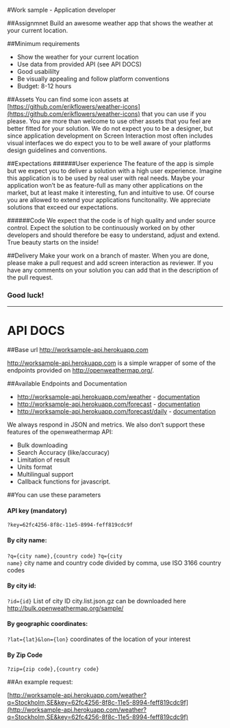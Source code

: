 #Work sample - Application developer


##Assignmnet
Build an awesome weather app that shows the weather at your current  location. 

##Minimum requirements
- Show the weather for your current location
- Use data from provided API (see API DOCS)
- Good usabililty
- Be visually appealing and follow platform conventions
- Budget: 8-12 hours

##Assets
You can find some icon assets at [https://github.com/erikflowers/weather-icons](https://github.com/erikflowers/weather-icons) that you can use if you please. You are more than welcome to use other assets that you feel are better fitted for your solution. We do not expect you to be a designer, but since application development on Screen Interaction most often includes visual interfaces we do expect you to to be well aware of your platforms design guidelines and conventions. 

##Expectations 
######User experience
The feature of the app is simple but we expect you to deliver a solution with a high user experience. Imagine this application is to be used by real user with real needs. Maybe your application won’t be as feature-full as many other applications on the market, but at least make it interesting, fun and intuitive to use. Of course you are allowed to extend your applications funcitonality. We appreciate solutions that exceed our expectations.

######Code
We expect that the code is of high quality and under source control. Expect the solution to be continuously worked on by other developers and should therefore be easy to understand, adjust and extend. True beauty starts on the inside!

##Delivery
Make your work on a branch of master. When you are done, please make a pull request and add screen interaction as reviewer. If you have any comments on your solution you can add that in the description of the pull request.


### Good luck!

---


# API DOCS 

##Base url
http://worksample-api.herokuapp.com


http://worksample-api.herokuapp.com is a simple wrapper of some of the endpoints provided on http://openweathermap.org/.

##Available Endpoints and Documentation
- http://worksample-api.herokuapp.com/weather - [documentation](http://openweathermap.org/current)
- http://worksample-api.herokuapp.com/forecast - [documentation](http://openweathermap.org/forecast5)
- http://worksample-api.herokuapp.com/forecast/daily - [documentation](http://openweathermap.org/forecast16)

We always respond in JSON and metrics.
We also don’t support these features of the openweathermap API:

- Bulk downloading
- Search Accuracy (like/accuracy)
- Limitation of result
- Units format
- Multilingual support
- Callback functions for javascript.
​

##You can use these parameters

#### API key (mandatory)
<code>?key=62fc4256-8f8c-11e5-8994-feff819cdc9f</code>

#### By city name:
<code>?q={city name},{country code}</code>
<code>?q={city name}</code>
city name and country code divided by comma, use ISO 3166 country codes
​
#### By city id:
<code>?id={id}</code>
List of city ID city.list.json.gz can be downloaded here http://bulk.openweathermap.org/sample/
​
#### By geographic coordinates:
<code>?lat={lat}&lon={lon}</code>
coordinates of the location of your interest
​
#### By Zip Code
<code>?zip={zip code},{country code}</code>

##An example request:

[http://worksample-api.herokuapp.com/weather?q=Stockholm,SE&key=62fc4256-8f8c-11e5-8994-feff819cdc9f](http://worksample-api.herokuapp.com/weather?q=Stockholm,SE&key=62fc4256-8f8c-11e5-8994-feff819cdc9f)